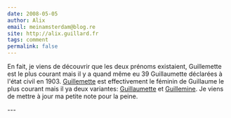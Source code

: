 ```yaml
---
date: 2008-05-05
author: Alix
email: meinamsterdam@blog.re
site: http://alix.guillard.fr
tags: comment
permalink: false
---
```


<p>
En fait, je viens de découvrir que les deux prénoms existaient, Guillemette est le plus courant mais il y a quand même eu 39 Guillaumette déclarées à l'état civil en 1903. <a href="http://www.meilleursprenoms.com/stats/prenom.php3/guillemette">Guillemette</a> est effectivement le féminin de Guillaume le plus courant mais il ya deux variantes: <a href="http://www.meilleursprenoms.com/stats/prenom.php3/Guillaumette">Guillaumette</a> et <a href="http://www.meilleursprenoms.com/stats/prenom.php3/Guillemine">Guillemine</a>. Je viens de mettre à jour ma petite note pour la peine.
</p>
---